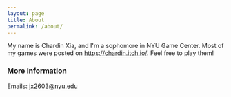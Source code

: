```yaml
---
layout: page
title: About
permalink: /about/
---
```


My name is Chardin Xia, and I'm a sophomore in NYU Game Center. Most of my games were posted on https://chardin.itch.io/. Feel free to play them!

### More Information

Emails: jx2603@nyu.edu

